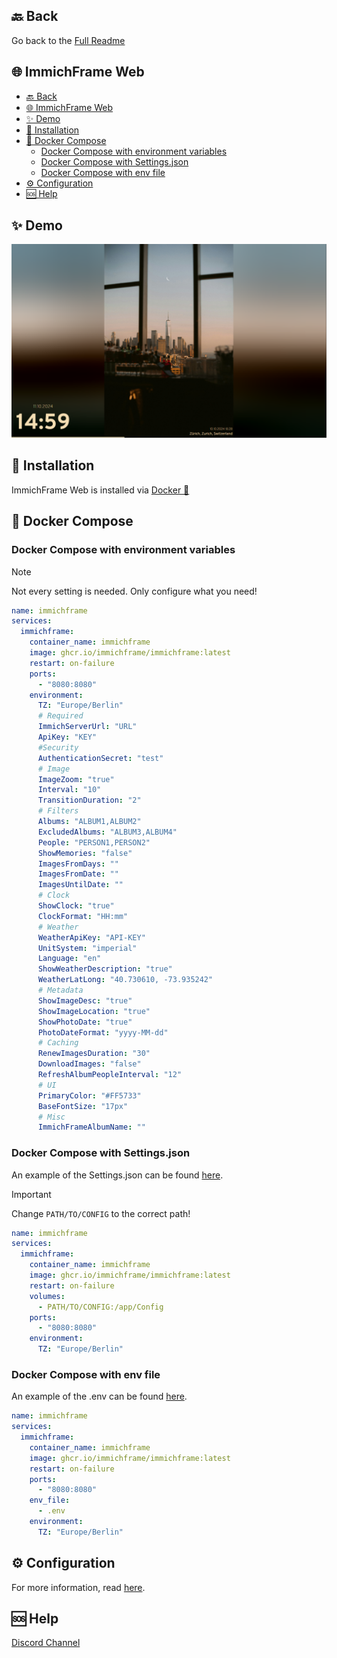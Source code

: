 ## 🔙 Back
Go back to the [Full Readme](/README.md)

## 🌐 ImmichFrame Web
- [🔙 Back](#-back)
- [🌐 ImmichFrame Web](#-immichframe-web)
- [✨ Demo](#-demo)
- [🔧 Installation](#-installation)
- [🐋 Docker Compose](#-docker-compose)
  - [Docker Compose with environment variables](#docker-compose-with-environment-variables)
  - [Docker Compose with Settings.json](#docker-compose-with-settingsjson)
  - [Docker Compose with env file](#docker-compose-with-env-file)
- [⚙️ Configuration](#️-configuration)
- [🆘 Help](#-help)

## ✨ Demo
![ImmichFrame Web](/design/demo/web_demo.png)

## 🔧 Installation
ImmichFrame Web is installed via [Docker 🐋](#-docker-compose)

## 🐋 Docker Compose
### Docker Compose with environment variables

> [!NOTE]  
> Not every setting is needed. Only configure what you need!

```yaml
name: immichframe
services:
  immichframe:
    container_name: immichframe
    image: ghcr.io/immichframe/immichframe:latest
    restart: on-failure
    ports:
      - "8080:8080"
    environment:
      TZ: "Europe/Berlin"
      # Required
      ImmichServerUrl: "URL"
      ApiKey: "KEY"
      #Security
      AuthenticationSecret: "test"
      # Image
      ImageZoom: "true"  
      Interval: "10"
      TransitionDuration: "2"
      # Filters
      Albums: "ALBUM1,ALBUM2"
      ExcludedAlbums: "ALBUM3,ALBUM4"
      People: "PERSON1,PERSON2"
      ShowMemories: "false"
      ImagesFromDays: ""
      ImagesFromDate: ""
      ImagesUntilDate: ""
      # Clock
      ShowClock: "true"
      ClockFormat: "HH:mm"
      # Weather
      WeatherApiKey: "API-KEY"
      UnitSystem: "imperial"
      Language: "en"
      ShowWeatherDescription: "true"
      WeatherLatLong: "40.730610, -73.935242"
      # Metadata
      ShowImageDesc: "true"
      ShowImageLocation: "true"
      ShowPhotoDate: "true"
      PhotoDateFormat: "yyyy-MM-dd"
      # Caching
      RenewImagesDuration: "30"
      DownloadImages: "false"
      RefreshAlbumPeopleInterval: "12"
      # UI
      PrimaryColor: "#FF5733"
      BaseFontSize: "17px"
      # Misc
      ImmichFrameAlbumName: ""
```

### Docker Compose with Settings.json

An example of the Settings.json can be found [here](/docker/Settings.example.json).

> [!IMPORTANT]  
> Change `PATH/TO/CONFIG` to the correct path!

```yaml
name: immichframe
services:
  immichframe:
    container_name: immichframe
    image: ghcr.io/immichframe/immichframe:latest
    restart: on-failure
    volumes:
      - PATH/TO/CONFIG:/app/Config
    ports:
      - "8080:8080"
    environment:
      TZ: "Europe/Berlin"
```

### Docker Compose with env file

An example of the .env can be found [here](/docker/example.env).

```yaml
name: immichframe
services:
  immichframe:
    container_name: immichframe
    image: ghcr.io/immichframe/immichframe:latest
    restart: on-failure
    ports:
      - "8080:8080"
    env_file:
      - .env
    environment:
      TZ: "Europe/Berlin"
```

## ⚙️ Configuration

For more information, read [here](/README.md#configuration).

## 🆘 Help

[Discord Channel][support-url]


<!-- MARKDOWN LINKS & IMAGES -->
[support-url]: https://discord.com/channels/979116623879368755/1217843270244372480
